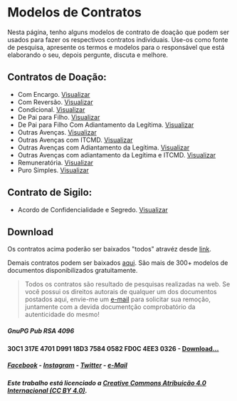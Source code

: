 # Modelos de Contratos

Nesta página, tenho alguns modelos de contrato de doação que podem ser usados para fazer os respectivos contratos individuais. Use-os como fonte de pesquisa, apresente os termos e modelos para o responsável que está elaborando o seu, depois pergunte, discuta e melhore.

## Contratos de Doação:

- Com Encargo. [Visualizar](./contratos/doa01.md)
- Com Reversão. [Visualizar](./contratos/doa02.md)
- Condicional. [Visualizar](./contratos/doa03.md)
- De Pai para Filho. [Visualizar](./contratos/doa05.md)
- De Pai para Filho Com Adiantamento da Legítima. [Visualizar](./contratos/doa04.md)
- Outras Avenças. [Visualizar](./contratos/doa06.md)
- Outras Avenças com ITCMD. [Visualizar](./contratos/doa07.md)
- Outras Avenças com Adiantamento da Legítima. [Visualizar](./contratos/doa08.md)
- Outras Avenças com adiantamento da Legítima e ITCMD. [Visualizar](./contratos/doa09.md)
- Remuneratória. [Visualizar](./contratos/doa10.md)
- Puro Simples. [Visualizar](./contratos/doa11.md)

## Contrato de Sigilo:

- Acordo de Confidencialidade e Segredo. [Visualizar](./contratos/sig01.md)

## Download

Os contratos acima poderão ser baixados "todos" atravéz desde [link](./donwload/txt_contratos-v1.zip).

Demais contratos podem ser baixados [aqui](./donwload/txt_contratos-v2.zip). São mais de 300+ modelos de documentos disponibilizados gratuitamente.

> Todos os contratos são resultado de pesquisas realizadas na web. Se você possui os direitos autorais de qualquer um dos documentos postados aqui, envie-me um [e-mail](mailto:marcelost@riseup.net) para solicitar sua remoção, juntamente com a devida documentção comprobatório da autenticidade do mesmo!


##### **GnuPG Pub RSA 4096**

#### **30C1 317E 4701 D991 18D3 7584 0582 FD0C 4EE3 0326** - [Download...](./gpg/gpg-marcelodasilvatrindade-public.txt)

##### [Facebook](https://www.facebook.com/marcelositr) - [Instagram](https://instagram.com/marcelositr) - [Twitter](https://twitter.com/marcelositr) - [e-Mail](mailto:marcelost@riseup.net)

##### Este trabalho está licenciado a [Creative Commons Atribuição 4.0 Internacional (CC BY 4.0)](https://creativecommons.org/licenses/by/4.0/).
